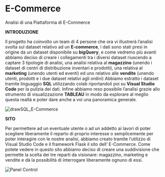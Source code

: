 # E-Commerce
Analisi di una Piattaforma di E-Commerce

**INTRODUZIONE**

Il progetto ha coinvolto un team di 4 persone che ora vi illustrerà l’analisi svolta sul dataset relativo ad un **E-commerce**, 
i dati sono stati presi in origine da un dataset disponibile su **bigQuery**, 
e come vedremo più avanti abbiamo deciso di creare i collegamenti tra i diversi dataset riuscendo a captare 3 tipologie di analisi, 
una analisi relativa al **magazzino**
(unendo i dataset di centri di distribuzione inventari e prodotti), 
una relativa al **marketing** (unendo utenti ed eventi) ed uno relativo alle **vendite** (unendo utenti, prodotti e i due dataset relativi agli ordini) 
Abbiamo estratto i dataset tramite linguaggio **SQL** utilizzando colab riportandoli poi su **Visual  Studio Code** per la pulizia dei dati.
Infine abbiamo reso possibile l’analisi grazie allo strumento di visualizzazione **TABLEAU**
in modo da  esplorare al meglio questa realtà e poter dare anche a voi una panoramica generale.

![drawSQL_E-Commerce](https://github.com/LucaAlb/E-Commerce/assets/130977967/0158fd4b-b78a-4fdd-91ab-b501d49050dd)


**SITO**

Per permettere ad un eventuale utente o ad un addetto ai lavori di poter scegliere liberamente il reparto di proprio interesse o semplicemente per poter interagire con le nostre analisi, abbiamo creato  tramite l’utilizzo di Visual Studio Code e il framework Flask  il sito  dell’ E-Commerce.
Come potete vedere in questo sito abbiamo deciso di creare una suddivisione che permette la scelta dei tre reparti da visionare: magazzino, marketing e vendite e dà la possibilità di interrogare liberamente ognuno di essi.

![Panel Control](https://github.com/LucaAlb/E-Commerce/assets/130977967/ac93ee55-b182-4cbb-a7d4-9a392216be36)

